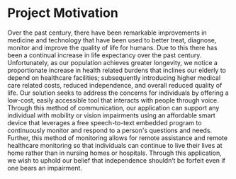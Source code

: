 # Project Motivation
Over the past century, there have been remarkable improvements in medicine and technology that have been used to better treat, diagnose, monitor and improve the quality of life for humans. Due to this there has been a continual increase in life expectancy over the past century. Unfortunately, as our population achieves greater longevity, we notice a proportionate increase in health related burdens that inclines our elderly to depend on healthcare facilities; subsequently introducing higher medical care related costs, reduced independence, and overall reduced quality of life. Our solution seeks to address the concerns for individuals by offering a low-cost, easily accessible tool that interacts with people through voice. Through this method of communication, our application can support any individual with mobility or vision impairments using an affordable smart device that leverages a free speech-to-text embedded program to continuously monitor and respond to a person's questions and needs. Further, this method of monitoring allows for remote assistance and remote healthcare monitoring so that individuals can continue to live their lives at home rather than in nursing homes or hospitals. Through this application, we wish to uphold our belief that independence shouldn’t be forfeit even if one bears an impairment.
